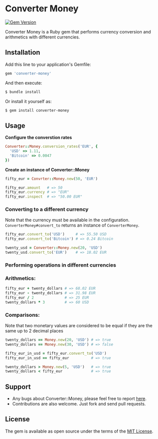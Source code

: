 # Converter Money
[![Gem Version](https://badge.fury.io/rb/converter-money.svg)](https://badge.fury.io/rb/converter-money)

Converter Money is a Ruby gem that performs currency conversion and arithmetics with different currencies.

## Installation

Add this line to your application's Gemfile:

```ruby
gem 'converter-money'
```

And then execute:
```sh
$ bundle install
```
Or install it yourself as:
```sh
$ gem install converter-money
```
## Usage

__Configure the converstion rates__

```ruby
Converter::Money.conversion_rates('EUR', {
  'USD' => 1.11,
  'Bitcoin' => 0.0047
})
```
__Create an instance of Converter::Money__

```ruby
fifty_eur = Convrter::Money.new(50, 'EUR')

fifty_eur.amount   # => 50
fifty_eur.currency # => "EUR"
fifty_eur.inspect  # => "50.00 EUR"
```

### Converting to a different currency
Note that the currency must be available in the configuration. `ConverterMoney#convert_to` returns an instance of `ConverterMoney`.

```ruby
fifty_eur.convert_to('USD')     # => 55.50 USD
fifty_eur.convert_to('Bitcoin') # => 0.24 Bitcoin

twenty_usd = Converter::Money.new(20, 'USD')
twenty_usd.convert_to('EUR')    # => 18.02 EUR
```

### Performing operations in different currencies

### Arithmetics:

```ruby
fifty_eur + twenty_dollars # => 68.02 EUR
fifty_eur - twenty_dollars # => 31.98 EUR
fifty_eur / 2              # => 25 EUR
twenty_dollars * 3         # => 60 USD
```

### Comparisons:

Note that two monetary values are considered to be equal if they are the same up to 2 decimal places

```ruby
twenty_dollars == Money.new(20, 'USD') # => true
twenty_dollars == Money.new(30, 'USD') # => false

fifty_eur_in_usd = fifty_eur.convert_to('USD')
fifty_eur_in_usd == fifty_eur          # => true

twenty_dollars > Money.new(5, 'USD')   # => true
twenty_dollars < fifty_eur             # => true
```

## Support

- Any bugs about Converter::Money, please feel free to report [here](https://github.com/segun-adeleye/converter-money).
- Contributions are also welcome. Just fork and send pull requests.

## License

The gem is available as open source under the terms of the [MIT License](http://opensource.org/licenses/MIT).

